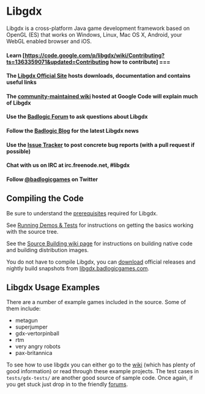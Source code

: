 # Libgdx

Libgdx is a cross-platform Java game development framework based on 
OpenGL (ES) that works on Windows, Linux, Mac OS X, Android, your
WebGL enabled browser and iOS.

#### Learn [https://code.google.com/p/libgdx/wiki/Contributing?ts=1363359071&updated=Contributing how to contribute] ===
#### The [Libgdx Official Site][1] hosts downloads, documentation and contains useful links
#### The [community-maintained wiki][4] hosted at Google Code will explain much of Libgdx
#### Use the [Badlogic Forum][5] to ask questions about Libgdx
#### Follow the [Badlogic Blog][2] for the latest Libgdx news
#### Use the [Issue Tracker][3] to post concrete bug reports (with a pull request if possible)
#### Chat with us on IRC at irc.freenode.net, #libgdx
#### Follow [@badlogicgames][6] on Twitter

## Compiling the Code

Be sure to understand the [prerequisites][7] required for Libgdx.

See [Running Demos &
Tests][8] for
instructions on getting the basics working with the source tree.

See the [Source Building wiki page][9] for instructions on building
native code and building distribution images.

You do not have to compile Libgdx, you can [download][A] official
releases and nightly build snapshots from [libgdx.badlogicgames.com][A].

## Libgdx Usage Examples

There are a number of example games included in the source. Some of them include:

 - metagun
 - superjumper
 - gdx-vertorpinball
 - rtm
 - very angry robots
 - pax-britannica

To see how to use libgdx you can either go to the [wiki][4] (which has plenty of good information) or read through
these example projects.  The test cases in `tests/gdx-tests/` are another good source of sample code.
Once again, if you get stuck just drop in to the friendly [forums][5].

 [1]: http://libgdx.badlogicgames.com
 [2]: http://www.badlogicgames.com
 [3]: http://code.google.com/p/libgdx/issues
 [4]: http://code.google.com/p/libgdx/wiki/TableOfContents
 [5]: http://www.badlogicgames.com/forum
 [6]: http://www.twitter.com/badlogicgames
 [7]: http://code.google.com/p/libgdx/wiki/Prerequisits
 [8]: http://code.google.com/p/libgdx/wiki/SourceRunningDemos
 [9]: http://code.google.com/p/libgdx/wiki/SourceBuilding
 [A]: http://libgdx.badlogicgames.com/download.html
